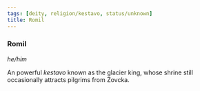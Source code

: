 ```yaml
---
tags: [deity, religion/kestavo, status/unknown]
title: Romil
---
```

### Romil
*he/him*

An powerful *kestavo* known as the glacier king, whose shrine still occasionally attracts pilgrims from Zovcka.

